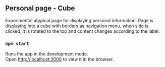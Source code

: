 ## Personal page - Cube

Experimental atypical page for displaying personal information. Page is displaying into a cube with borders as navigation menu, when side is clicked, it is rotated to the top and content changes according to the label.

### `npm start`

Runs the app in the development mode.<br>
Open [http://localhost:3000](http://localhost:3000) to view it in the browser.
